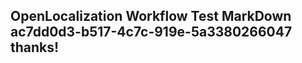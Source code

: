 <properties
ms.topic="hero-topic"
ms.test1="hero-topic"
ms.test2="test"/>

## OpenLocalization Workflow Test MarkDown ac7dd0d3-b517-4c7c-919e-5a3380266047 thanks!
